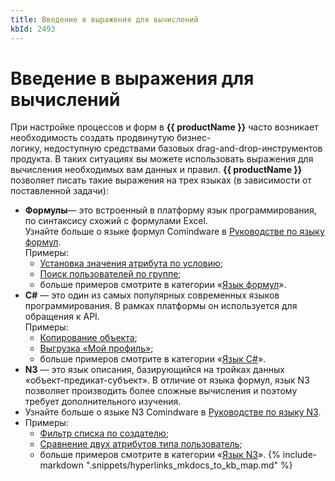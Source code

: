 ```yaml
---
title: Введение в выражения для вычислений
kbId: 2493
---
```


# Введение в выражения для вычислений

При настройке процессов и форм в **{{ productName }}** часто возникает необходимость создать продвинутую бизнес-логику, недоступную средствами базовых drag-and-drop-инструментов продукта. В таких ситуациях вы можете использовать выражения для вычисления необходимых вам данных и правил. **{{ productName }}** позволяет писать такие выражения на трех языках (в зависимости от поставленной задачи):

- **Формулы**— это встроенный в платформу язык программирования, по синтаксису схожий с формулами Excel.   
Узнайте больше о языке формул Comindware в [Руководстве по языку формул](https://kb.comindware.ru/category.php?id=511).   
Примеры:
    - [Установка значения атрибута по условию](https://kb.comindware.ru/article.php?id=1338);
    - [Поиск пользователей по группе](https://kb.comindware.ru/article.php?id=1082);
    - больше примеров смотрите в категории «[Язык формул](https://kb.comindware.ru/category.php?id=500)».
- **C#** — это один из самых популярных современных языков программирования. В рамках платформы он используется для обращения к API.   
Примеры:
    - [Копирование объекта](https://kb.comindware.ru/article.php?id=1080);
    - [Выгрузка «Мой профиль»](https://kb.comindware.ru/article.php?id=1079);
    - больше примеров смотрите в категории «[Язык C#](https://kb.comindware.ru/category.php?id=410)».
- **N3** — это язык описания, базирующийся на тройках данных «объект-предикат-субъект». В отличие от языка формул, язык N3 позволяет производить более сложные вычисления и поэтому требует дополнительного изучения.
- Узнайте больше о языке N3 Comindware в [Руководстве по языку N3](https://kb.comindware.ru/category.php?id=509).
- Примеры:
    - [Фильтр списка по создателю](https://kb.comindware.ru/article.php?id=1084);
    - [Сравнение двух атрибутов типа пользователь](https://kb.comindware.ru/article.php?id=1077);
    - больше примеров смотрите в категории «[Язык N3](https://kb.comindware.ru/category.php?id=510)».
{% include-markdown ".snippets/hyperlinks_mkdocs_to_kb_map.md" %}
